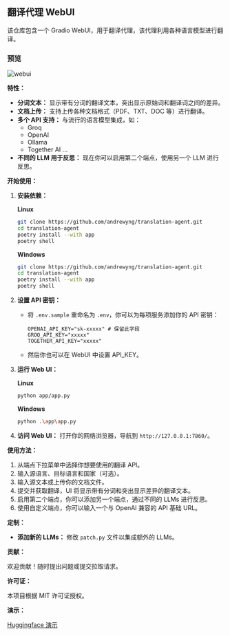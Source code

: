 ## 翻译代理 WebUI

该仓库包含一个 Gradio WebUI，用于翻译代理，该代理利用各种语言模型进行翻译。

### 预览

![webui](image.png)

**特性：**

- **分词文本：** 显示带有分词的翻译文本，突出显示原始词和翻译词之间的差异。
- **文档上传：** 支持上传各种文档格式（PDF、TXT、DOC 等）进行翻译。
- **多个 API 支持：** 与流行的语言模型集成，如：
    - Groq
    - OpenAI
    - Ollama
    - Together AI
    ...
- **不同的 LLM 用于反思：** 现在你可以启用第二个端点，使用另一个 LLM 进行反思。

**开始使用：**

1. **安装依赖：**

    **Linux**
    ```bash
    git clone https://github.com/andrewyng/translation-agent.git 
    cd translation-agent
    poetry install --with app
    poetry shell
    ```
    **Windows**
    ```bash
    git clone https://github.com/andrewyng/translation-agent.git 
    cd translation-agent
    poetry install --with app
    poetry shell
    ```

2. **设置 API 密钥：**
   - 将 `.env.sample` 重命名为 `.env`，你可以为每项服务添加你的 API 密钥：

     ```
     OPENAI_API_KEY="sk-xxxxx" # 保留此字段
     GROQ_API_KEY="xxxxx"
     TOGETHER_API_KEY="xxxxx"
     ```
    - 然后你也可以在 WebUI 中设置 API_KEY。

3. **运行 Web UI：**

    **Linux**
    ```bash
    python app/app.py
    ```
    **Windows**
    ```bash
    python .\app\app.py
    ```

4. **访问 Web UI：**
   打开你的网络浏览器，导航到 `http://127.0.0.1:7860/`。

**使用方法：**

1. 从端点下拉菜单中选择你想要使用的翻译 API。
2. 输入源语言、目标语言和国家（可选）。
3. 输入源文本或上传你的文档文件。
4. 提交并获取翻译，UI 将显示带有分词和突出显示差异的翻译文本。
5. 启用第二个端点，你可以添加另一个端点，通过不同的 LLMs 进行反思。
6. 使用自定义端点，你可以输入一个与 OpenAI 兼容的 API 基础 URL。

**定制：**

- **添加新的 LLMs：** 修改 `patch.py` 文件以集成额外的 LLMs。

**贡献：**

欢迎贡献！随时提出问题或提交拉取请求。

**许可证：**

本项目根据 MIT 许可证授权。

**演示：**

[Huggingface 演示](https://huggingface.co/spaces/wuloi/translation-agent)
